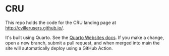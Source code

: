 # CRU

This repo holds the code for the CRU landing page at <http://cvillerusers.github.io/>.

It's built using Quarto. See the [Quarto Websites docs](https://quarto.org/docs/websites/). If you make a change, open a new branch, submit a pull request, and when merged into main the site will automatically deploy using a GitHub Action.